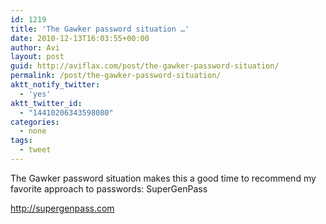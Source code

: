 ```yaml
---
id: 1219
title: 'The Gawker password situation …'
date: 2010-12-13T16:03:55+00:00
author: Avi
layout: post
guid: http://aviflax.com/post/the-gawker-password-situation/
permalink: /post/the-gawker-password-situation/
aktt_notify_twitter:
  - 'yes'
aktt_twitter_id:
  - "14410206343598080"
categories:
  - none
tags:
  - tweet
---
```

The Gawker password situation makes this a good time to recommend my favorite approach to passwords: SuperGenPass

<a href="http://supergenpass.com" rel="nofollow">http://supergenpass.com</a>